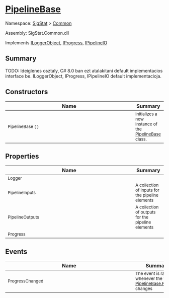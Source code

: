 # [PipelineBase](./PipelineBase.md)

Namespace: [SigStat]() > [Common](./README.md)

Assembly: SigStat.Common.dll

Implements [ILoggerObject](./ILoggerObject.md), [IProgress](./Helpers/IProgress.md), [IPipelineIO](./Pipeline/IPipelineIO.md)

## Summary
TODO: Ideiglenes osztaly, C# 8.0 ban ezt atalakitani default implementacios interface be.  ILoggerObject, IProgress, IPipelineIO default implementacioja.

## Constructors

| Name | Summary | 
| --- | --- | 
| <div style ="width:390px"><sub>PipelineBase (  )</sub></div>| <sub>Initializes a new instance of the [PipelineBase](https://github.com/hargitomi97/sigstat/blob/master/docs/md/SigStat/Common/PipelineBase.md) class.</sub></div>| <br>


## Properties

| Name | Summary | 
| --- | --- | 
| <div style ="width:390px"><sub>Logger</sub></div>| <sub></sub></div>| <br>
| <div style ="width:390px"><sub>PipelineInputs</sub></div>| <sub>A collection of inputs for the pipeline elements</sub></div>| <br>
| <div style ="width:390px"><sub>PipelineOutputs</sub></div>| <sub>A collection of outputs for the pipeline elements</sub></div>| <br>
| <div style ="width:390px"><sub>Progress</sub></div>| <sub></sub></div>| <br>


## Events

| Name | Summary | 
| --- | --- | 
| <div style ="width:390px"><sub>ProgressChanged</sub></div>| <sub>The event is raised whenever the value of [PipelineBase.Progress](https://github.com/hargitomi97/sigstat/blob/master/docs/md/SigStat/Common/PipelineBase.md) changes</sub></div>| <br>


